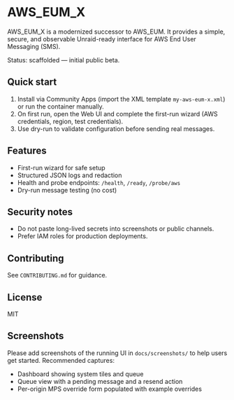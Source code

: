 # AWS_EUM_X

AWS_EUM_X is a modernized successor to AWS_EUM. It provides a simple,
secure, and observable Unraid-ready interface for AWS End User Messaging (SMS).

Status: scaffolded — initial public beta.

Quick start
-----------
1. Install via Community Apps (import the XML template `my-aws-eum-x.xml`) or
   run the container manually.
2. On first run, open the Web UI and complete the first-run wizard (AWS
   credentials, region, test credentials).
3. Use dry-run to validate configuration before sending real messages.

Features
--------
- First-run wizard for safe setup
- Structured JSON logs and redaction
- Health and probe endpoints: `/health`, `/ready`, `/probe/aws`
- Dry-run message testing (no cost)

Security notes
--------------
- Do not paste long-lived secrets into screenshots or public channels.
- Prefer IAM roles for production deployments.

Contributing
------------
See `CONTRIBUTING.md` for guidance.

License
-------
MIT

Screenshots
-----------
Please add screenshots of the running UI in `docs/screenshots/` to help users get started. Recommended captures:
- Dashboard showing system tiles and queue
- Queue view with a pending message and a resend action
- Per-origin MPS override form populated with example overrides

